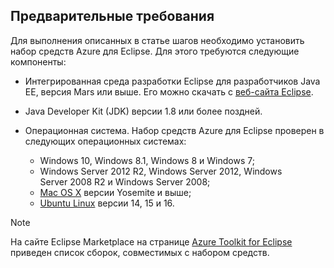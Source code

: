 ## <a name="prerequisites"></a>Предварительные требования
Для выполнения описанных в статье шагов необходимо установить набор средств Azure для Eclipse. Для этого требуются следующие компоненты:

* Интегрированная среда разработки Eclipse для разработчиков Java EE, версия Mars или выше. Его можно скачать с [веб-сайта Eclipse](http://www.eclipse.org/downloads/).
* Java Developer Kit (JDK) версии 1.8 или более поздней.
* Операционная система. Набор средств Azure для Eclipse проверен в следующих операционных системах:
  
  * Windows 10, Windows 8.1, Windows 8 и Windows 7;
  * Windows Server 2012 R2, Windows Server 2012, Windows Server 2008 R2 и Windows Server 2008;
  * [Mac OS X](http://www.apple.com/osx) версии Yosemite и выше;
  * [Ubuntu Linux](http://www.ubuntu.com) версии 14, 15 и 16.

> [!NOTE]
> 
> На сайте Eclipse Marketplace на странице [Azure Toolkit for Eclipse](http://marketplace.eclipse.org/content/azure-toolkit-eclipse) приведен список сборок, совместимых с набором средств.
> 

<!--
> [!IMPORTANT]
> 
> If you are using the Azure Toolkit for Eclipse on Windows, the toolkit requires installing the Azure SDK 2.9.6 or later in order to use the Azure emulator. You have two options for installing the Azure SDK:
> 
> * You can download and install the Azure SDK by using the [Web Platform Installer (WebPI)](http://go.microsoft.com/fwlink/?LinkID=252838).
> * If you do not have the Azure SDK installed when you create your first Azure deployment project, you will be prompted to automatically download install the requisite version of the Azure SDK.
> 
> Note that the Azure SDK is required on Windows only.
> 
-->

